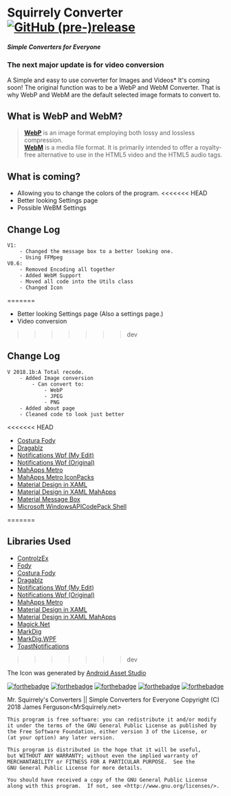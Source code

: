 # Squirrely Converter [![GitHub (pre-)release](https://img.shields.io/github/release/MrSquirrelyNet/SquirrelyConverter/all.svg?style=for-the-badge)](https://github.com/MrSquirrelyNet/SquirrelyConverter/releases)
[source]: https://cdn3.iconfinder.com/data/icons/lexter-flat-colorfull-file-formats/56/webp-32.png

##### Simple Converters for Everyone
### The next major update is for video conversion
A Simple and easy to use converter for Images and Videos* It's coming soon!
The original function was to be a WebP and WebM Converter. That is why WebP and WebM are the default selected image formats to convert to.

## What is WebP and WebM?
> [**WebP**](https://en.wikipedia.org/wiki/WebP) is an image format employing both lossy and lossless compression.<br>
> [**WebM**](https://en.wikipedia.org/wiki/WebM) is a media file format. It is primarily intended to offer a royalty-free alternative to use in the HTML5 video and the HTML5 audio tags.

## What is coming?
- Allowing you to change the colors of the program.
<<<<<<< HEAD
- Better looking Settings page
- Possible WeBM Settings

## Change Log
	V1:
    	- Changed the message box to a better looking one.
        - Using FFMpeg
    V0.6:
        - Removed Encoding all together
        - Added WebM Support
        - Moved all code into the Utils class
        - Changed Icon

=======
- Better looking Settings page (Also a settings page.)
- Video conversion
>>>>>>> dev

## Change Log
	V 2018.1b:A Total recode.
        - Added Image conversion
            - Can convert to:
                - WebP
                - JPEG
                - PNG
        - Added about page
        - Cleaned code to look just better       

<<<<<<< HEAD
 - [Costura Fody](https://www.nuget.org/packages/Costura.Fody/)
 - [Dragablz](https://www.nuget.org/packages/Dragablz/)
 - [Notifications Wpf (My Edit)](https://github.com/MrSquirrelyNet/Notifications.Wpf)
 - [Notifications Wpf (Original)](https://github.com/Federerer/Notifications.Wpf)
 - [MahApps Metro](https://www.nuget.org/packages/MahApps.Metro/1.5.0)
 - [MahApps Metro IconPacks](https://www.nuget.org/packages/MahApps.Metro.IconPacks/)
 - [Material Design in XAML](https://www.nuget.org/packages/MaterialDesignThemes/)
 - [Material Design in XAML MahApps](https://www.nuget.org/packages/MaterialDesignThemes.MahApps/)
 - [Material Message Box](https://www.nuget.org/packages/MaterialMessageBox/)
 - [Microsoft WindowsAPICodePack Shell](https://www.nuget.org/packages/Microsoft.WindowsAPICodePack-Shell/)

=======

## Libraries Used
 - [ControlzEx](https://github.com/ControlzEx/ControlzEx)
 - [Fody](https://github.com/Fody/Fody)
 - [Costura Fody](https://github.com/Fody/Costura)
 - [Dragablz](https://github.com/ButchersBoy/Dragablz)
 - [Notifications Wpf (My Edit)](https://github.com/MrSquirrelyNet/Notifications.Wpf)
 - [Notifications Wpf (Original)](https://github.com/Federerer/Notifications.Wpf)
 - [MahApps Metro](https://github.com/MahApps/MahApps.Metro)
 - [Material Design in XAML](https://github.com/ButchersBoy/MaterialDesignInXamlToolkit)
 - [Material Design in XAML MahApps](https://github.com/ButchersBoy/MaterialDesignInXamlToolkit)
 - [Magick.Net](https://github.com/dlemstra/Magick.NET)
 - [MarkDig](https://github.com/lunet-io/markdig)
 - [MarkDig.WPF](https://github.com/Kryptos-FR/markdig.wpf)
 - [ToastNotifications](https://github.com/raflop/ToastNotifications)

>>>>>>> dev

The Icon was generated by [Android Asset Studio](https://romannurik.github.io/AndroidAssetStudio/index.html)


[![forthebadge](http://forthebadge.com/images/badges/60-percent-of-the-time-works-every-time.svg)](http://forthebadge.com)
[![forthebadge](http://forthebadge.com/images/badges/approved-by-george-costanza.svg)](http://forthebadge.com)
[![forthebadge](http://forthebadge.com/images/badges/built-with-grammas-recipe.svg)](http://forthebadge.com)
[![forthebadge](http://forthebadge.com/images/badges/designed-in-etch-a-sketch.svg)](http://forthebadge.com)
[![forthebadge](http://forthebadge.com/images/badges/made-with-c-sharp.svg)](http://forthebadge.com)

Mr. Squirrely's Converters || Simple Converters for Everyone
Copyright (C) 2018  James Ferguson<MrSquirrely.net>

    This program is free software: you can redistribute it and/or modify
    it under the terms of the GNU General Public License as published by
    the Free Software Foundation, either version 3 of the License, or
    (at your option) any later version.

    This program is distributed in the hope that it will be useful,
    but WITHOUT ANY WARRANTY; without even the implied warranty of
    MERCHANTABILITY or FITNESS FOR A PARTICULAR PURPOSE.  See the
    GNU General Public License for more details.

    You should have received a copy of the GNU General Public License
    along with this program.  If not, see <http://www.gnu.org/licenses/>.
